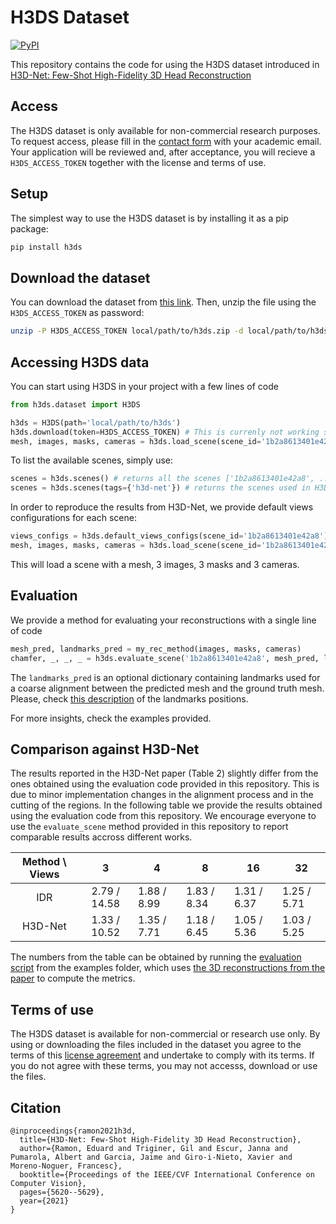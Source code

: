 # H3DS Dataset

[![PyPI](https://img.shields.io/pypi/v/h3ds?style=flat-square)](https://pypi.org/project/h3ds/)

This repository contains the code for using the H3DS dataset introduced in [H3D-Net: Few-Shot High-Fidelity 3D Head Reconstruction](https://arxiv.org/abs/2107.12512v1)

## Access
The H3DS dataset is only available for non-commercial research purposes. To request access, please fill in the [contact form](https://forms.gle/AH1hKXRdshWyk9e46) with your academic email. Your application will be reviewed and, after acceptance, you will recieve a `H3DS_ACCESS_TOKEN` together with the license and terms of use.

## Setup
The simplest way to use the H3DS dataset is by installing it as a pip package:
```bash
pip install h3ds
```

## Download the dataset
You can download the dataset from [this link](https://drive.google.com/file/d/1is1AByaMwaWJJN6CwQ4MmeqCHIMiijZw/view?usp=sharing).
Then, unzip the file using the `H3DS_ACCESS_TOKEN` as password:
```bash
unzip -P H3DS_ACCESS_TOKEN local/path/to/h3ds.zip -d local/path/to/h3ds
```

## Accessing H3DS data

You can start using H3DS in your project with a few lines of code

```python
from h3ds.dataset import H3DS

h3ds = H3DS(path='local/path/to/h3ds')
h3ds.download(token=H3DS_ACCESS_TOKEN) # This is currenly not working so please downlad the data manually
mesh, images, masks, cameras = h3ds.load_scene(scene_id='1b2a8613401e42a8')
```

To list the available scenes, simply use:
```python
scenes = h3ds.scenes() # returns all the scenes ['1b2a8613401e42a8', ...]
scenes = h3ds.scenes(tags={'h3d-net'}) # returns the scenes used in H3D-Net paper
```

In order to reproduce the results from H3D-Net, we provide default views configurations for each scene:
```python
views_configs = h3ds.default_views_configs(scene_id='1b2a8613401e42a8') # '3', '4', '8', '16' and '32'
mesh, images, masks, cameras = h3ds.load_scene(scene_id='1b2a8613401e42a8', views_config_id='3')
```
This will load a scene with a mesh, 3 images, 3 masks and 3 cameras.

## Evaluation

We provide a method for evaluating your reconstructions with a single line of code

```python
mesh_pred, landmarks_pred = my_rec_method(images, masks, cameras)
chamfer, _, _, _ = h3ds.evaluate_scene('1b2a8613401e42a8', mesh_pred, landmarks_pred)
```

The `landmarks_pred` is an optional dictionary containing landmarks used for a coarse alignment between the predicted mesh and the ground truth mesh. Please, check [this description](images/landmarks.png) of the landmarks positions.

For more insights, check the examples provided.

## Comparison against H3D-Net

The results reported in the H3D-Net paper (Table 2) slightly differ from the ones obtained using the evaluation code provided in this repository. This is due to minor implementation changes in the alignment process and in the cutting of the regions. In the following table we provide the results obtained using the evaluation code from this repository. We encourage everyone to use the `evaluate_scene` method provided in this repository to report comparable results accross different works.

| Method \ Views | 3 | 4 | 8 | 16 | 32 |
|:-:|:-:|---|---|---|---|
| IDR | 2.79 / 14.58 | 1.88 / 8.99 | 1.83 / 8.34 | 1.31 / 6.37 | 1.25 / 5.71 |
| H3D-Net | 1.33 / 10.52 | 1.35 / 7.71 | 1.18 / 6.45 | 1.05 / 5.36 | 1.03 / 5.25 |

The numbers from the table can be obtained by running the [evaluation script](examples/evaluate.py) from the examples folder, which uses [the 3D reconstructions from the paper](https://drive.google.com/drive/folders/1urlKA-g4oQgqgcBkv9cUjVyV46oJytN_?usp=sharing) to compute the metrics.

## Terms of use
The H3DS dataset is available for non-commercial or research use only. By using or downloading the files included in the dataset you agree to the terms of this [license agreement](https://drive.google.com/file/d/149t4_BF37eYljI6E2oCjezNaK7KPWvLp/view?usp=sharing) and undertake to comply with its terms. If you do not agree with these terms, you may not accesss, download or use the files.

## Citation
```
@inproceedings{ramon2021h3d,
  title={H3D-Net: Few-Shot High-Fidelity 3D Head Reconstruction},
  author={Ramon, Eduard and Triginer, Gil and Escur, Janna and Pumarola, Albert and Garcia, Jaime and Giro-i-Nieto, Xavier and Moreno-Noguer, Francesc},
  booktitle={Proceedings of the IEEE/CVF International Conference on Computer Vision},
  pages={5620--5629},
  year={2021}
}
```
